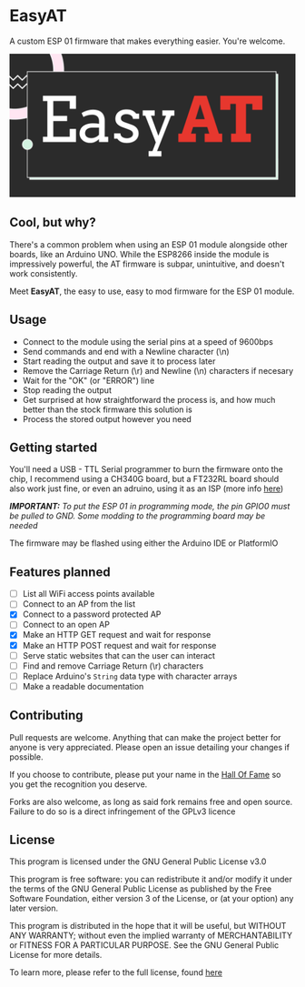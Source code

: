 # EasyAT

A custom ESP 01 firmware that makes everything easier. You're welcome.

![EasyAT Logo](Logo.png)

## Cool, but why?

There's a common problem when using an ESP 01 module alongside other boards, like an Arduino UNO. While the ESP8266 inside the module is impressively powerful, the AT firmware is subpar, unintuitive, and doesn't work consistently.

Meet **EasyAT**, the easy to use, easy to mod firmware for the ESP 01 module.

## Usage

* Connect to the module using the serial pins at a speed of 9600bps
* Send commands and end with a Newline character (\n)
* Start reading the output and save it to process later
* Remove the Carriage Return (\r) and Newline (\n) characters if necesary
* Wait for the "OK" (or "ERROR") line
* Stop reading the output
* Get surprised at how straightforward the process is, and how much better than the stock firmware this solution is
* Process the stored output however you need

## Getting started

You'll need a USB - TTL Serial programmer to burn the firmware onto the chip, I recommend using a CH340G board, but a FT232RL board should also work just fine, or even an adruino, using it as an ISP (more info [here](https://www.arduino.cc/en/Tutorial/BuiltInExamples/ArduinoISP))

***IMPORTANT:** To put the ESP 01 in programming mode, the pin GPIO0 must be pulled to GND. Some modding to the programming board may be needed*

The firmware may be flashed using either the Arduino IDE or PlatformIO

## Features planned

* [ ] List all WiFi access points available
* [ ] Connect to an AP from the list
* [x] Connect to a password protected AP
* [ ] Connect to an open AP
* [x] Make an HTTP GET request and wait for response
* [x] Make an HTTP POST request and wait for response
* [ ] Serve static websites that can the user can interact
* [ ] Find and remove Carriage Return (\r) characters
* [ ] Replace Arduino's `String` data type with character arrays
* [ ] Make a readable documentation

## Contributing

Pull requests are welcome. Anything that can make the project better for anyone is very appreciated. Please open an issue detailing your changes if possible.

If you choose to contribute, please put your name in the [Hall Of Fame](HallOfFame.md) so you get the recognition you deserve.

Forks are also welcome, as long as said fork remains free and open source. Failure to do so is a direct infringement of the GPLv3 licence

## License

This program is licensed under the GNU General Public License v3.0

This program is free software: you can redistribute it and/or modify it under the terms of the GNU General Public License as published by the Free Software Foundation, either version 3 of the License, or (at your option) any later version.

This program is distributed in the hope that it will be useful, but WITHOUT ANY WARRANTY; without even the implied warranty of MERCHANTABILITY or FITNESS FOR A PARTICULAR PURPOSE. See the GNU General Public License for more details.

To learn more, please refer to the full license, found [here](LICENSE)
